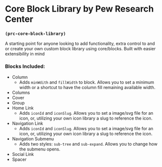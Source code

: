 # Core Block Library by Pew Research Center
### `(prc-core-block-library)`

A starting point for anyone looking to add functionality, extra control to and or create your own custom block library using core/blocks. Built with easier extensibility in mind

### Blocks Included:
- Column
  - Adds `minWdith` and `fillWidth` to block. Allows you to set a minimum width or a shortcut to have the column fill remaining available width.
- Columns
- Cover
- Group
- Home Link
  - Adds `iconId` and `iconSlug`. Allows you to set a image/svg file for an icon, or, utilizing your own icon library a slug to reference the icon.
- Navigation Link
  - Adds `iconId` and `iconSlug`. Allows you to set a image/svg file for an icon, or, utilizing your own icon library a slug to reference the icon.
- Navigation Submenu
  - Adds two styles: `sub-tree` and `sub-expand`. Allows you to change how the submenu opens.
- Social Link
- Spacer
